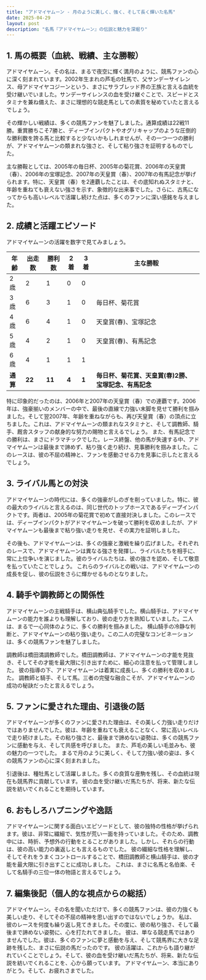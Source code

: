 ```yaml
---
title: "アドマイヤムーン - 月のように美しく、強く、そして長く輝いた名馬"
date: 2025-04-29
layout: post
description: "名馬『アドマイヤムーン』の伝説と魅力を深堀り"
---
```


## 1. 馬の概要（血統、戦績、主な勝鞍）

アドマイヤムーン。その名は、まるで夜空に輝く満月のように、競馬ファンの心に深く刻まれています。2002年生まれの芦毛の牡馬で、父サンデーサイレンス、母アドマイヤコジーンという、まさにサラブレッド界の王族と言える血統を受け継いでいました。サンデーサイレンスの血を受け継ぐことで、スピードとスタミナを兼ね備えた、まさに理想的な競走馬としての素質を秘めていたと言えるでしょう。

その輝かしい戦績は、多くの競馬ファンを魅了しました。通算成績は22戦11勝。重賞勝ちこそ7勝と、ディープインパクトやオグリキャップのような圧倒的な勝利数を誇る馬と比較すると少ないかもしれませんが、その一つ一つの勝利が、アドマイヤムーンの類まれな強さと、そして粘り強さを証明するものでした。

主な勝鞍としては、2005年の毎日杯、2005年の菊花賞、2006年の天皇賞（春）、2006年の宝塚記念、2007年の天皇賞（春）、2007年の有馬記念が挙げられます。特に、天皇賞（春）を2連覇したことは、その底知れぬスタミナと、年齢を重ねても衰えない強さを示す、象徴的な出来事でした。さらに、古馬になってからも高いレベルで活躍し続けた点は、多くのファンに深い感銘を与えました。


## 2. 成績と活躍エピソード

アドマイヤムーンの活躍を数字で見てみましょう。

| 年齢 | 出走数 | 勝利数 | 2着 | 3着 | 主な勝鞍 |
|---|---|---|---|---|---|
| 2歳 | 2 | 1 | 0 | 0 |  |
| 3歳 | 6 | 3 | 1 | 0 | 毎日杯、菊花賞 |
| 4歳 | 6 | 4 | 1 | 0 | 天皇賞(春)、宝塚記念 |
| 5歳 | 4 | 2 | 1 | 0 | 天皇賞(春)、有馬記念 |
| 6歳 | 4 | 1 | 1 | 1 |  |
| **通算** | **22** | **11** | **4** | **1** | **毎日杯、菊花賞、天皇賞(春)2勝、宝塚記念、有馬記念** |


特に印象的だったのは、2006年と2007年の天皇賞（春）での連覇です。2006年は、強豪揃いのメンバーの中で、最後の直線で力強い末脚を見せて勝利を掴みました。そして翌2007年、年齢を重ねながらも、再び天皇賞（春）の頂点に立ちました。これは、アドマイヤムーンの類まれなスタミナと、そして調教師、騎手、厩舎スタッフの献身的な努力の賜物と言えるでしょう。  また、有馬記念での勝利は、まさにドラマチックでした。レース終盤、他の馬が失速する中、アドマイヤムーンは最後まで諦めず、粘り強く走り続け、見事勝利を掴みました。このレースは、彼の不屈の精神と、ファンを感動させる力を見事に示したと言えるでしょう。


## 3. ライバル馬との対決

アドマイヤムーンの時代には、多くの強豪がしのぎを削っていました。特に、彼の最大のライバルと言えるのは、同じ世代のトップホースであるディープインパクトです。両者は、2005年の菊花賞で初めて直接対決しました。このレースでは、ディープインパクトがアドマイヤムーンを破って勝利を収めましたが、アドマイヤムーンも最後まで粘り強い走りを見せ、その実力を証明しました。

その後も、アドマイヤムーンは、多くの強豪と激戦を繰り広げました。それぞれのレースで、アドマイヤムーンは異なる強さを発揮し、ライバルたちを相手に、常に上位争いを演じました。彼のライバルたちは、彼の強さを認め、そして敬意を払っていたことでしょう。  これらのライバルとの戦いは、アドマイヤムーンの成長を促し、彼の伝説をさらに輝かせるものとなりました。


## 4. 騎手や調教師との関係性

アドマイヤムーンの主戦騎手は、横山典弘騎手でした。横山騎手は、アドマイヤムーンの能力を誰よりも理解しており、彼の走り方を熟知していました。二人は、まるで一心同体のように、多くの勝利を掴みました。  横山騎手の冷静な判断と、アドマイヤムーンの粘り強い走り。この二人の完璧なコンビネーションは、多くの競馬ファンを魅了しました。

調教師は橋田満調教師でした。橋田調教師は、アドマイヤムーンの才能を見抜き、そしてその才能を最大限に引き出すために、細心の注意を払って管理しました。  彼の指導の下、アドマイヤムーンは着実に成長し、多くの勝利を収めました。  調教師と騎手、そして馬。三者の完璧な融合こそが、アドマイヤムーンの成功の秘訣だったと言えるでしょう。


## 5. ファンに愛された理由、引退後の話

アドマイヤムーンが多くのファンに愛された理由は、その美しく力強い走りだけではありませんでした。彼は、年齢を重ねても衰えることなく、常に高いレベルで走り続けました。その粘り強さと、最後まで諦めない姿勢は、多くの競馬ファンに感動を与え、そして共感を呼びました。  また、芦毛の美しい毛並みも、彼の魅力の一つでした。  まるで月のように美しく、そして力強い彼の姿は、多くの競馬ファンの心に深く刻まれました。

引退後は、種牡馬として活躍しました。多くの良質な産駒を残し、その血統は現在も競馬界に貢献しています。  彼の血を受け継いだ馬たちが、将来、新たな伝説を紡いでくれることを期待しています。


## 6. おもしろハプニングや逸話

アドマイヤムーンに関する面白いエピソードとして、彼の独特の性格が挙げられます。彼は、非常に繊細で、気性が荒い一面を持っていました。そのため、調教中には、時折、予想外の行動をとることがありました。しかし、それらの行動は、彼の高い能力の裏返しとも言えるものでした。  彼の繊細な性格を理解し、そしてそれをうまくコントロールすることで、橋田調教師と横山騎手は、彼の才能を最大限に引き出すことに成功しました。  これは、まさに名馬と名伯楽、そして名騎手の三位一体の物語と言えるでしょう。


## 7. 編集後記（個人的な視点からの総括）

アドマイヤムーン。その名を聞いただけで、多くの競馬ファンは、彼の力強くも美しい走り、そしてその不屈の精神を思い出すのではないでしょうか。  私は、彼のレースを何度も繰り返し見てきました。その度に、彼の粘り強さ、そして最後まで諦めない姿勢に、心を打たれてきました。  彼は、単なる競走馬ではありませんでした。彼は、多くのファンに夢と感動を与え、そして競馬界に大きな足跡を残した、まさに伝説の馬だったのです。  彼の活躍は、これからも語り継がれていくことでしょう。そして、彼の血を受け継いだ馬たちが、将来、新たな伝説を紡いでくれることを、心から願っています。  アドマイヤムーン、本当にありがとう。そして、お疲れさまでした。
